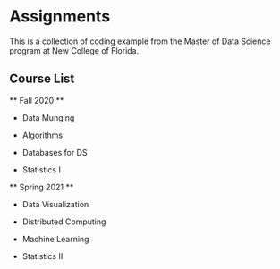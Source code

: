 # Assignments

This is a collection of coding example from the Master of Data Science program at New College of Florida.

## Course List

** Fall 2020 **

- Data Munging

- Algorithms

- Databases for DS

- Statistics I

** Spring 2021 **

- Data Visualization

- Distributed Computing

- Machine Learning

- Statistics II

